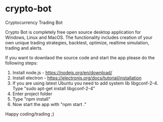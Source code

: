 # crypto-bot
Cryptocurrency Trading Bot

Crypto Bot is completely free open source desktop application for Windows, Linux and MacOS.
The functionality includes creation of your own unique trading strategies, backtest, optimize, realtime simulation, trading and alerts.

If you want to downlaod the source code and start the app please do the following steps:
1. Install node.js - https://nodejs.org/en/download/
2. Install electron - https://electronjs.org/docs/tutorial/installation
3. If you are using latest Ubuntu you need to add system lib libgconf-2-4. Type "sudo apt-get install libgconf-2-4"
4. Enter project folder
5. Type "npm install"
6. Now start the app with "npm start ."

Happy coding/trading ;)
